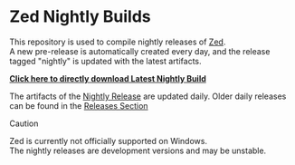 # Zed Nightly Builds

This repository is used to compile nightly releases of [Zed](https://github.com/zed-industries/zed).  
A new pre-release is automatically created every day, and the release tagged "nightly" is updated with the latest artifacts.

<p align="left"><b><a href="https://github.com/a-mnich/zed-build/releases/download/nightly/Zed.exe">Click here to directly download Latest Nightly Build</a></b></p>

The artifacts of the [Nightly Release](https://github.com/a-mnich/zed-build/releases/tag/nightly) are updated daily.
Older daily releases can be found in the [Releases Section](https://github.com/a-mnich/zed-build/releases)


> [!CAUTION]
> Zed is currently not officially supported on Windows.  
> The nightly releases are development versions and may be unstable.  